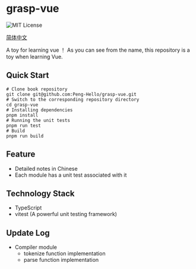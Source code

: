 # grasp-vue

![MIT License](https://img.shields.io/github/license/Peng-Hello/grasp-vue)

[简体中文](../README.md)

A toy for learning vue ！
As you can see from the name, this repository is a toy when learning Vue.
## Quick Start
```shell
# Clone book repository
git clone git@github.com:Peng-Hello/grasp-vue.git
# Switch to the corresponding repository directory
cd grasp-vue
# Installing dependencies
pnpm install
# Running the unit tests
pnpm run test
# Build
pnpm run build
```
## Feature
- Detailed notes in Chinese
- Each module has a unit test associated with it
## Technology Stack
- TypeScript
- vitest (A powerful unit testing framework)
## Update Log
- Compiler module
  - tokenize function implementation
  - parse function implementation